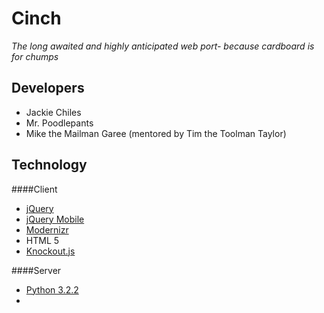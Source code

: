 Cinch
=====
_The long awaited and highly anticipated web port- because cardboard is for chumps_

Developers
-----------
*  Jackie Chiles
*  Mr. Poodlepants
*  Mike the Mailman Garee (mentored by Tim the Toolman Taylor)

Technology
----------
####Client
* [jQuery](http://jquery.com/)
* [jQuery Mobile](http://jquerymobile.com/)
* [Modernizr](http://www.modernizr.com/)
* HTML 5
* [Knockout.js](http://knockout.js/)

####Server
* [Python 3.2.2](http://python.org/download/releases/3.2.2/)
*
